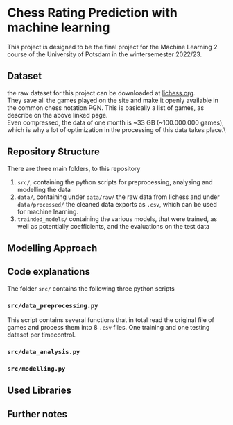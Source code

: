 # Chess Rating Prediction with machine learning

This project is designed to be the final project for the Machine Learning 2 course of the University of Potsdam in  the wintersemester 2022/23.



## Dataset
the raw dataset for this project can be downloaded at [lichess.org](https://database.lichess.org).\
They save all the games played on the site and make it openly available in the common chess notation PGN. This is basically a list of games, as describe on the above linked page.\
Even compressed, the data of one month is ~33 GB (~100.000.000 games), which is why a lot of optimization in the processing of this data takes place.\


## Repository Structure

There are three main folders, to this repository
1. `src/`, containing the python scripts for preprocessing, analysing and modelling the data
2. `data/`, containing under `data/raw/` the raw data from lichess and under `data/processed/` the cleaned data exports as `.csv`, which can be used for machine learning.
3. `trainded_models/` containing the various models, that were trained, as well as potentially coefficients, and the evaluations on the test data

## Modelling Approach

## Code explanations

The folder `src/` contains the following three python scripts
### `src/data_preprocessing.py`
This script contains several functions that in total read the original file of games and process them into 8 `.csv` files. One training and one testing dataset per timecontrol. 
### `src/data_analysis.py`
### `src/modelling.py`

## Used Libraries

## Further notes
